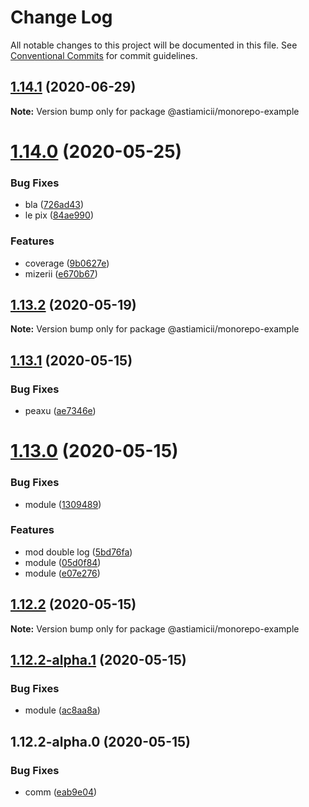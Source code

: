 # Change Log

All notable changes to this project will be documented in this file.
See [Conventional Commits](https://conventionalcommits.org) for commit guidelines.

## [1.14.1](https://github.com/astiamicii/monorepo-example/compare/@astiamicii/monorepo-example@1.14.0...@astiamicii/monorepo-example@1.14.1) (2020-06-29)

**Note:** Version bump only for package @astiamicii/monorepo-example





# [1.14.0](https://github.com/astiamicii/monorepo-example/compare/@astiamicii/monorepo-example@1.13.2...@astiamicii/monorepo-example@1.14.0) (2020-05-25)


### Bug Fixes

* bla ([726ad43](https://github.com/astiamicii/monorepo-example/commit/726ad4394a2a09eea33e981d53283d725ae107de))
* le pix ([84ae990](https://github.com/astiamicii/monorepo-example/commit/84ae990b18a43fae72df038d6724accd6cc90193))


### Features

* coverage ([9b0627e](https://github.com/astiamicii/monorepo-example/commit/9b0627e16aa3ca1f8a0eb24742650629260f483a))
* mizerii ([e670b67](https://github.com/astiamicii/monorepo-example/commit/e670b6793c784000209d5b6053e98ffda9ac65cb))





## [1.13.2](https://github.com/astiamicii/monorepo-example/compare/@astiamicii/monorepo-example@1.13.1...@astiamicii/monorepo-example@1.13.2) (2020-05-19)

**Note:** Version bump only for package @astiamicii/monorepo-example





## [1.13.1](https://github.com/astiamicii/monorepo-example/compare/@astiamicii/monorepo-example@1.13.0...@astiamicii/monorepo-example@1.13.1) (2020-05-15)


### Bug Fixes

* peaxu ([ae7346e](https://github.com/astiamicii/monorepo-example/commit/ae7346eebdca6829f77a30dc62f9998d2592a48d))





# [1.13.0](https://github.com/astiamicii/monorepo-example/compare/@astiamicii/monorepo-example@1.12.2...@astiamicii/monorepo-example@1.13.0) (2020-05-15)


### Bug Fixes

* module ([1309489](https://github.com/astiamicii/monorepo-example/commit/130948934e913738e15c0b366adf454882c007d0))


### Features

* mod double log ([5bd76fa](https://github.com/astiamicii/monorepo-example/commit/5bd76fad369e1cb85d2092899bd677574a31d724))
* module ([05d0f84](https://github.com/astiamicii/monorepo-example/commit/05d0f84e458384673aa886cb1cdc3d39cf3dda07))
* module ([e07e276](https://github.com/astiamicii/monorepo-example/commit/e07e276b340c3ee2bc0a261dc930d2758d2e2508))





## [1.12.2](https://github.com/astiamicii/monorepo-example/compare/@astiamicii/monorepo-example@1.12.2-alpha.1...@astiamicii/monorepo-example@1.12.2) (2020-05-15)

**Note:** Version bump only for package @astiamicii/monorepo-example





## [1.12.2-alpha.1](https://github.com/astiamicii/monorepo-example/compare/@astiamicii/monorepo-example@1.12.2-alpha.0...@astiamicii/monorepo-example@1.12.2-alpha.1) (2020-05-15)


### Bug Fixes

* module ([ac8aa8a](https://github.com/astiamicii/monorepo-example/commit/ac8aa8a29e4632f3eec4dc515be7cdb6850736af))





## 1.12.2-alpha.0 (2020-05-15)


### Bug Fixes

* comm ([eab9e04](https://github.com/astiamicii/monorepo-example/commit/eab9e049e89336e2c8e63ac93e623e07cfe9abb9))
